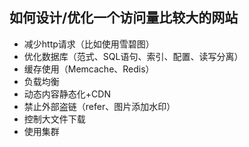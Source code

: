 ## 如何设计/优化一个访问量比较大的网站

- 减少http请求（比如使用雪碧图）
- 优化数据库（范式、SQL语句、索引、配置、读写分离）
- 缓存使用（Memcache、Redis）
- 负载均衡
- 动态内容静态化+CDN
- 禁止外部盗链（refer、图片添加水印）
- 控制大文件下载
- 使用集群

